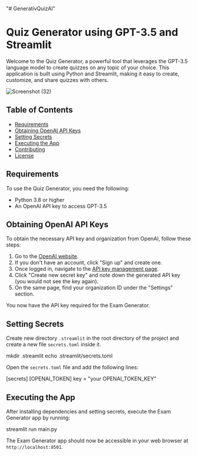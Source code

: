 "# GenerativQuizAI" 
# Quiz Generator using GPT-3.5 and Streamlit

Welcome to the Quiz Generator, a powerful tool that leverages the GPT-3.5 language model to create quizzes on any topic of your choice. This application is built using Python and Streamlit, making it easy to create, customize, and share quizzes with others.

![Screenshot (32)](https://github.com/ayahalsaad/GenerativQuizAI/assets/147486757/ccce3bfb-bb66-422d-9552-562a4c765c77)


## Table of Contents

- [Requirements](#requirements)
- [Obtaining OpenAI API Keys](#obtaining-openai-api-keys)
- [Setting Secrets](#setting-secrets)
- [Executing the App](#executing-the-app)
- [Contributing](#contributing)
- [License](#license)

## Requirements

To use the Quiz Generator, you need the following:

- Python 3.8 or higher
- An OpenAI API key to access GPT-3.5

## Obtaining OpenAI API Keys

To obtain the necessary API key and organization from OpenAI, follow these steps:

1. Go to the [OpenAI website](https://www.openai.com/).
2. If you don't have an account, click "Sign up" and create one.
3. Once logged in, navigate to the [API key management page](https://platform.openai.com/account/api-keys).
4. Click "Create new secret key" and note down the generated API key (you would not see the key again).
5. On the same page, find your organization ID under the "Settings" section.

You now have the API key required for the Exam Generator.

## Setting Secrets

Create new directory `.streamlit` in the root directory of the project and create a new file `secrets.toml` inside it.


mkdir .streamlit
echo .streamlit/secrets.toml


Open the `secrets.toml` file and add the following lines:


[secrets]
[OPENAI_TOKEN]
key = "your OPENAI_TOKEN_KEY"


## Executing the App

After installing dependencies and setting secrets, execute the Exam Generator app by running:


streamlit run main.py


The Exam Generator app should now be accessible in your web browser at `http://localhost:8501`.
